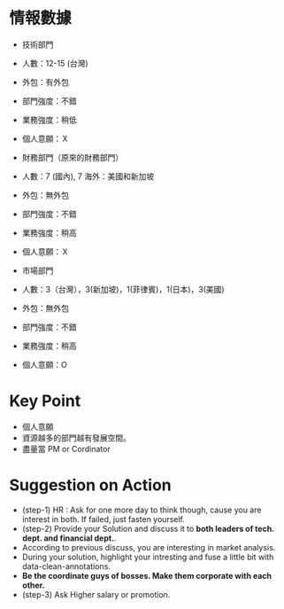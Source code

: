 # 情報數據
- 技術部門
 - 人數：12-15 (台灣)
 - 外包：有外包
 - 部門強度：不錯
 - 業務強度：稍低
 - 個人意願：Ｘ

- 財務部門（原來的財務部門）
 - 人數：7 (國內), 7 海外：美國和新加坡
 - 外包：無外包
 - 部門強度：不錯
 - 業務強度：稍高
 - 個人意願：Ｘ

- 市場部門
 - 人數：3（台灣），3(新加坡)，1(菲律賓)，1(日本)，3(美國)
 - 外包：無外包
 - 部門強度：不錯
 - 業務強度：稍高
 - 個人意願：O
 
# Key Point
- 個人意願
- 資源越多的部門越有發展空間。
- 盡量當 PM or Cordinator 

# Suggestion on Action

- (step-1) HR : Ask for one more day to think though, cause you are interest in both. If failed, just fasten yourself.
- (step-2) Provide your Solution and discuss it to **both leaders of tech. dept. and financial dept.**. 
 - According to previous discuss, you are interesting in market analysis. 
 - During your solution, highlight your intresting and fuse a little bit with data-clean-annotations. 
 - **Be the coordinate guys of bosses. Make them corporate with each other.**
- (step-3) Ask Higher salary or promotion.
